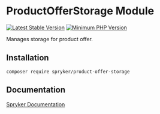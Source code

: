 # ProductOfferStorage Module
[![Latest Stable Version](https://poser.pugx.org/spryker/product-offer-storage/v/stable.svg)](https://packagist.org/packages/spryker/product-offer-storage)
[![Minimum PHP Version](https://img.shields.io/badge/php-%3E%3D%208.3-8892BF.svg)](https://php.net/)

Manages storage for product offer.

## Installation

```
composer require spryker/product-offer-storage
```

## Documentation

[Spryker Documentation](https://docs.spryker.com)
